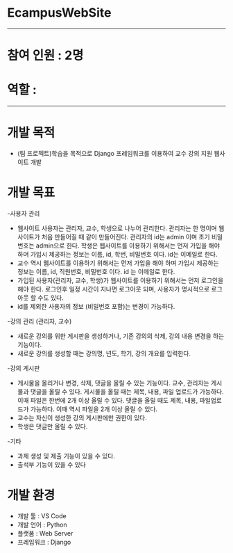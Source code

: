 # EcampusWebSite

----
# 참여 인원 : 2명
# 역할 : 
----
# 개발 목적
* (팀 프로젝트)학습을 목적으로 Django 프레임워크를 이용하여 교수 강의 지원 웹사이트 개발

# 개발 목표

-사용자 관리
  * 웹사이트 사용자는 관리자, 교수, 학생으로 나누어 관리한다. 관리자는 한 명이며 웹사이트가 처음 만들어질 때 같이 만들어진다.  관리자의 id는 admin 이며   초기 비밀 번호는 admin으로 한다.  학생은 웹사이트를 이용하기 위해서는 먼저 가입을 해야 하며 가입시 제공하는 정보는 이름, id, 학번, 비밀번호 이다.   id는 이메일로 한다. 
  * 교수 역시 웹사이트를 이용하기 위해서는 먼저 가입을 해야 하며 가입시 제공하는 정보는 이름, id, 직원번호, 비밀번호 이다. id 는 이메일로 한다. 
  * 가입된 사용자(관리자, 교수, 학생)가 웹사이트를 이용하기 위해서는 먼저 로그인을 해야 한다.  로그인후 일정 시간이 지나면 로그아웃 되며, 사용자가 명시적으로 로그 아웃 할 수도 있다. 
  * id를 제외한 사용자의 정보 (비밀번호 포함)는 변경이 가능하다.

-강의 관리 (관리자, 교수)
 * 새로운 강의를 위한 게시판을 생성하거나, 기존 강의의 삭제, 강의 내용 변경을 하는 기능이다. 
 * 새로운 강의를 생성할 때는 강의명, 년도, 학기, 강의 개요를 입력한다.  

-강의 게시판
 * 게시물을 올리거나 변경, 삭제, 댓글을 올릴 수 있는 기능이다. 교수, 관리자는 게시물과 댓글을 올릴 수 있다.  게시물을 올릴 때는 제목, 내용, 파일 업로드가 가능하다.  이때 파일은 한번에 2개 이상 올릴 수 있다.   댓글을 올릴 때도 제목, 내용, 파일업로드가 가능하다.  이때 역시 파일을 2개 이상 올릴 수 있다. 
 * 교수는 자신이 생성한 강의 게시판에만 권한이 있다.
 * 학생은 댓글만 올릴 수 있다. 
 
-기타
 * 과제 생성 및 제출 기능이 있을 수 있다. 
 * 출석부 기능이 있을 수 있다

# 개발 환경
* 개발 툴 : VS Code
* 개발 언어 : Python
* 플랫폼 : Web Server
* 프레임워크 : Django

